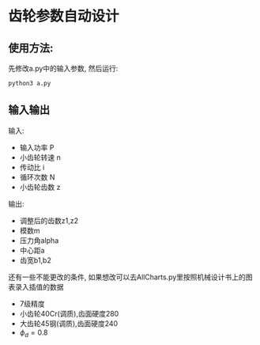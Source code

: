 # 齿轮参数自动设计

## 使用方法:

先修改a.py中的输入参数, 然后运行:

```zsh
python3 a.py
```

## 输入输出
输入:
* 输入功率 P
* 小齿轮转速 n
* 传动比 i
* 循环次数 N
* 小齿轮齿数 z

输出:
* 调整后的齿数z1,z2
* 模数m
* 压力角alpha
* 中心距a
* 齿宽b1,b2

还有一些不能更改的条件, 如果想改可以去AllCharts.py里按照机械设计书上的图表录入插值的数据

* 7级精度
* 小齿轮40Cr(调质),齿面硬度280
* 大齿轮45钢(调质),齿面硬度240
* $\phi_d=0.8$